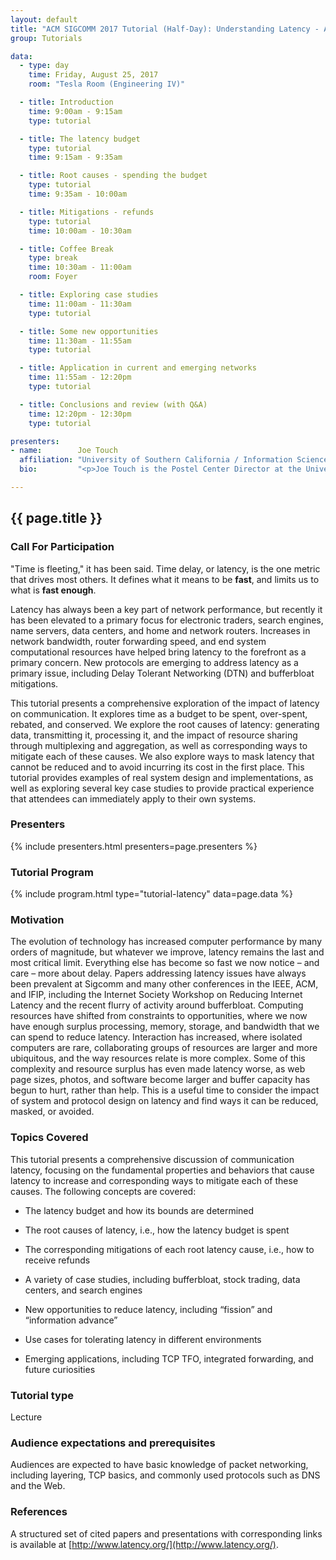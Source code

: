```yaml
---
layout: default
title: "ACM SIGCOMM 2017 Tutorial (Half-Day): Understanding Latency - A Root Cost and Mitigation Approach"
group: Tutorials

data:
  - type: day
    time: Friday, August 25, 2017
    room: "Tesla Room (Engineering IV)"

  - title: Introduction
    time: 9:00am - 9:15am
    type: tutorial

  - title: The latency budget
    type: tutorial
    time: 9:15am - 9:35am

  - title: Root causes - spending the budget
    type: tutorial
    time: 9:35am - 10:00am

  - title: Mitigations - refunds
    type: tutorial
    time: 10:00am - 10:30am

  - title: Coffee Break
    type: break
    time: 10:30am - 11:00am
    room: Foyer

  - title: Exploring case studies
    time: 11:00am - 11:30am
    type: tutorial

  - title: Some new opportunities
    time: 11:30am - 11:55am
    type: tutorial

  - title: Application in current and emerging networks
    time: 11:55am - 12:20pm
    type: tutorial

  - title: Conclusions and review (with Q&A)
    time: 12:20pm - 12:30pm
    type: tutorial

presenters:
- name:        Joe Touch
  affiliation: "University of Southern California / Information Sciences Institute"
  bio:         "<p>Joe Touch is the Postel Center Director at the University of Southern California's Information Sciences Institute and a Research Associate Professor of CS and EE/Systems. He received a B.S. in biophysics and CS from the Univ. of Scranton in 1985, an M.S. in CS from Cornell Univ. in 1987, and a Ph.D. in CS from the Univ. of Pennsylvania in 1992. He joined ISI in 1992 and his current projects involve recursive virtual networks, optical Internets, and high-performance network security. His interests include Internet protocols, network architecture, and network device design. He also served as an \"IPA\" as USAF SMC TSAT Space Segment Senior Network Engineer and ACG Network Chief from 2006-2010. He holds 5 US patents and published over 150 papers in conferences and journals. Joe is in Sigma Xi, an ACM Distinguished Scientist, an IEEE Senior Member and Communications Society Distinguished Lecturer, and an OSA Senior Member, Traveling Lecturer, and Nonlinear Optics TG co-chair. He is active in the IETF in the Transport, Internet, and Security Areas, serves on numerous conference committees. His \"first principles approach to computer networking\" course, based on his Recursive Network Architecture, is under development as a textbook. Joe has nearly three decadess of experience analyzing latency and his latency-focused publications include his Ph.D. dissertation.</p>"

---
```


## {{ page.title }}

### Call For Participation

"Time is fleeting," it has been said. Time delay, or latency, is the one metric that drives most others. It defines what it means to be **fast**, and limits us to what is **fast enough**.

Latency has always been a key part of network performance, but recently it has been elevated to a primary focus for electronic traders, search engines, name servers, data centers, and home and network routers. Increases in network bandwidth, router forwarding speed, and end system computational resources have helped bring latency to the forefront as a primary concern. New protocols are emerging to address latency as a primary issue, including Delay Tolerant Networking (DTN) and bufferbloat mitigations.

This tutorial presents a comprehensive exploration of the impact of latency on communication. It explores time as a budget to be spent, over-spent, rebated, and conserved. We explore the root causes of latency: generating data, transmitting it, processing it, and the impact of resource sharing through multiplexing and aggregation, as well as corresponding ways to mitigate each of these causes. We also explore ways to mask latency that cannot be reduced and to avoid incurring its cost in the first place. This tutorial provides examples of real system design and implementations, as well as exploring several key case studies to provide practical experience that attendees can immediately apply to their own systems.

### Presenters

{% include presenters.html presenters=page.presenters %}

### Tutorial Program

{% include program.html type="tutorial-latency" data=page.data %}

### Motivation

The evolution of technology has increased computer performance by many orders of magnitude, but whatever we improve, latency remains the last and most critical limit. Everything else has become so fast we now notice – and care – more about delay. Papers addressing latency issues have always been prevalent at Sigcomm and many other conferences in the IEEE, ACM, and IFIP, including the Internet Society Workshop on Reducing Internet Latency and the recent flurry of activity around bufferbloat. Computing resources have shifted from constraints to opportunities, where we now have enough surplus processing, memory, storage, and bandwidth that we can spend to reduce latency. Interaction has increased, where isolated computers are rare, collaborating groups of resources are larger and more ubiquitous, and the way resources relate is more complex. Some of this complexity and resource surplus has even made latency worse, as web page sizes, photos, and software become larger and buffer capacity has begun to hurt, rather than help. This is a useful time to consider the impact of system and protocol design on latency and find ways it can be reduced, masked, or avoided.

### Topics Covered

This tutorial presents a comprehensive discussion of communication latency, focusing on the fundamental properties and behaviors that cause latency to increase and corresponding ways to mitigate each of these causes. The following concepts are covered:

- The latency budget and how its bounds are determined

- The root causes of latency, i.e., how the latency budget is spent

- The corresponding mitigations of each root latency cause, i.e., how to receive refunds

- A variety of case studies, including bufferbloat, stock trading, data centers, and search engines

- New opportunities to reduce latency, including “fission” and “information advance”

- Use cases for tolerating latency in different environments

- Emerging applications, including TCP TFO, integrated forwarding, and future curiosities

### Tutorial type
Lecture

### Audience expectations and prerequisites

Audiences are expected to have basic knowledge of packet networking, including layering, TCP basics, and commonly used protocols such as DNS and the Web.

### References

A structured set of cited papers and presentations with corresponding links is available at [http://www.latency.org/](http://www.latency.org/).
